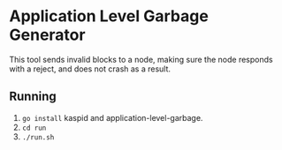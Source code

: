 # Application Level Garbage Generator
This tool sends invalid blocks to a node, making sure the node responds with a reject, and does not crash as a result.

## Running
 1. `go install` kaspid and application-level-garbage.
 2. `cd run`
 3. `./run.sh`


